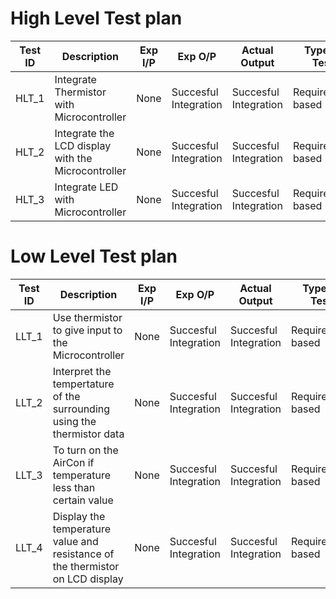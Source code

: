# High Level Test plan

|Test ID|	Description	|Exp I/P	|Exp O/P	|Actual Output	|Type of Test|
|-------|---------------|-----------|-----------|---------------|------------|
|HLT_1|	Integrate Thermistor with Microcontroller|	None|	Succesful Integration|	Succesful Integration|	Requirement based|
|HLT_2|	Integrate the LCD display with the Microcontroller|	None|	Succesful Integration|	Succesful Integration|	Requirement based|
|HLT_3|	Integrate LED with Microcontroller|	None|	Succesful Integration|	Succesful Integration|	Requirement based|


# Low Level Test plan
|Test ID|	Description	|Exp I/P	|Exp O/P	|Actual Output	|Type of Test|
|-------|---------------|-----------|-----------|---------------|------------|
|LLT_1|	Use thermistor to give input to the Microcontroller|	None|	Succesful Integration|	Succesful Integration|	Requirement based|
|LLT_2|	Interpret the tempertature of the surrounding using the thermistor data|	None|	Succesful Integration|	Succesful Integration|	Requirement based|
|LLT_3|	To turn on the AirCon if temperature less than certain value|	None|	Succesful Integration|	Succesful Integration|	Requirement based|
|LLT_4|	Display the temperature value and resistance of the thermistor on LCD display|	None|	Succesful Integration|	Succesful Integration|	Requirement based|